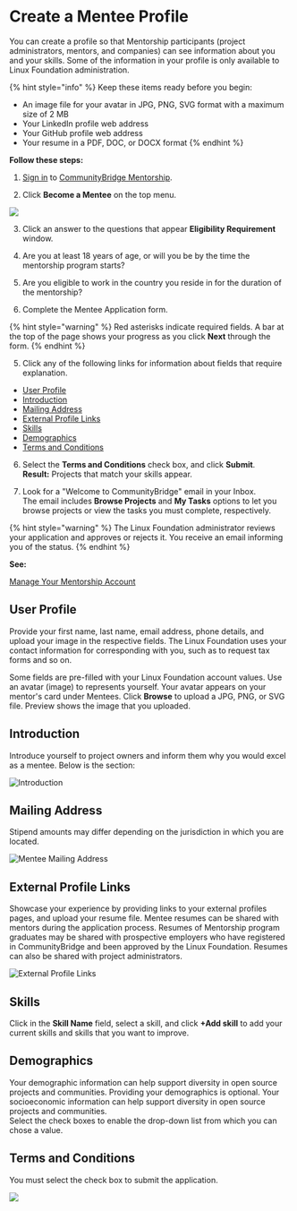 # Create a Mentee Profile

You can create a profile so that Mentorship participants \(project administrators, mentors, and companies\) can see information about you and your skills. Some of the information in your profile is only available to Linux Foundation administration.

{% hint style="info" %}
Keep these items ready before you begin:

* An image file for your avatar in JPG, PNG, SVG format with a maximum size of 2 MB
* Your LinkedIn profile web address
* Your GitHub profile web address
* Your resume in a PDF, DOC, or DOCX format
{% endhint %}

**Follow these steps:**

1. [Sign in](../../../../sso/sign-in/) to [CommunityBridge Mentorship](https://people.communitybridge.org/).

2. Click **Become a Mentee** on the top menu.

![](../../../../.gitbook/assets/7418793.png)

3. Click an answer to the questions that appear **Eligibility Requirement** window.

1. Are you at least 18 years of age, or will you be by the time the mentorship program starts?
2. Are you eligible to work in the country you reside in for the duration of the mentorship?

4. Complete the Mentee Application form.

{% hint style="warning" %}
Red asterisks indicate required fields. A bar at the top of the page shows your progress as you click **Next** through the form.
{% endhint %}

5. Click any of the following links for information about fields that require explanation.

* [User Profile](create-a-mentee-profile.md#CreateaMenteeProfile-MenteeProfile)
* [Introduction](create-a-mentee-profile.md#CreateaMenteeProfile-Introduction)
* [Mailing Address](create-a-mentee-profile.md#CreateaMenteeProfile-MailingAddress)
* [External Profile Links](create-a-mentee-profile.md#CreateaMenteeProfile-ExternalProfileLinks)
* [Skills](create-a-mentee-profile.md#CreateaMenteeProfile-Skills)
* [Demographics](create-a-mentee-profile.md#CreateaMenteeProfile-Demographics)
* [Terms and Conditions](create-a-mentee-profile.md#CreateaMenteeProfile-TermsandConditions)

6. Select the **Terms and Conditions** check box, and click **Submit**.  
    **Result:** Projects that match your skills appear.

7. Look for a "Welcome to CommunityBridge" email in your Inbox.  
The email includes **Browse Projects** and **My Tasks** options to let you browse projects or view the tasks you must complete, respectively.

{% hint style="warning" %}
The Linux Foundation administrator reviews your application and approves or rejects it. You receive an email informing you of the status.
{% endhint %}

**See:** 

[Manage Your Mentorship Account](../manage-your-mentorship-account.md)

## User Profile <a id="CreateaMenteeProfile-MenteeProfile"></a>

Provide your first name, last name, email address, phone details, and upload your image in the respective fields. The Linux Foundation uses your contact information for corresponding with you, such as to request tax forms and so on.

Some fields are pre-filled with your Linux Foundation account values. Use an avatar \(image\) to represents yourself. Your avatar appears on your mentor's card under Mentees. Click **Browse** to upload a JPG, PNG, or SVG file. Preview shows the image that you uploaded.

## Introduction <a id="CreateaMenteeProfile-Introduction"></a>

Introduce yourself to project owners and inform them why you would excel as a mentee. Below is the section:

![Introduction](../../../../.gitbook/assets/mentee-introduction.png)

## Mailing Address <a id="CreateaMenteeProfile-MailingAddress"></a>

Stipend amounts may differ depending on the jurisdiction in which you are located.

![Mentee Mailing Address](../../../../.gitbook/assets/7418798.jpg)

## External Profile Links <a id="CreateaMenteeProfile-ExternalProfileLinks"></a>

Showcase your experience by providing links to your external profiles pages, and upload your resume file. Mentee resumes can be shared with mentors during the application process. Resumes of Mentorship program graduates may be shared with prospective employers who have registered in CommunityBridge and been approved by the Linux Foundation. Resumes can also be shared with project administrators.

![External Profile Links](../../../../.gitbook/assets/7418797.png)

## Skills <a id="CreateaMenteeProfile-Skills"></a>

Click in the **Skill Name** field, select a skill, and click **+Add skill** to add your current skills and skills that you want to improve.

## Demographics <a id="CreateaMenteeProfile-Demographics"></a>

Your demographic information can help support diversity in open source projects and communities. Providing your demographics is optional. Your socioeconomic information can help support diversity in open source projects and communities.  
Select the check boxes to enable the drop-down list from which you can chose a value.

## Terms and Conditions <a id="CreateaMenteeProfile-TermsandConditions"></a>

You must select the check box to submit the application.

![](../../../../.gitbook/assets/7418794.jpg)

